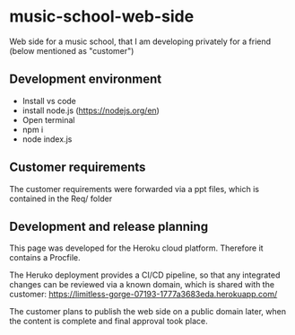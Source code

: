 # music-school-web-side

Web side for a music school, that I am developing privately for a friend (below mentioned as "customer")

##  Development environment
- Install vs code
- install node.js (https://nodejs.org/en)
- Open terminal
- npm i
- node index.js

## Customer requirements
The customer requirements were forwarded via a ppt files, which is contained in the Req/ folder

## Development and release planning

This page was developed for the Heroku cloud platform. Therefore it contains a Procfile.

The Heruko deployment provides a CI/CD pipeline, so that any integrated changes can be reviewed via a known domain, which is shared with the customer:
https://limitless-gorge-07193-1777a3683eda.herokuapp.com/

The customer plans to publish the web side on a public domain later, when the content is complete and final approval took place.



